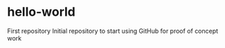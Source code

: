 hello-world
===========

First repository
Initial repository to start using GitHub for proof of concept work
